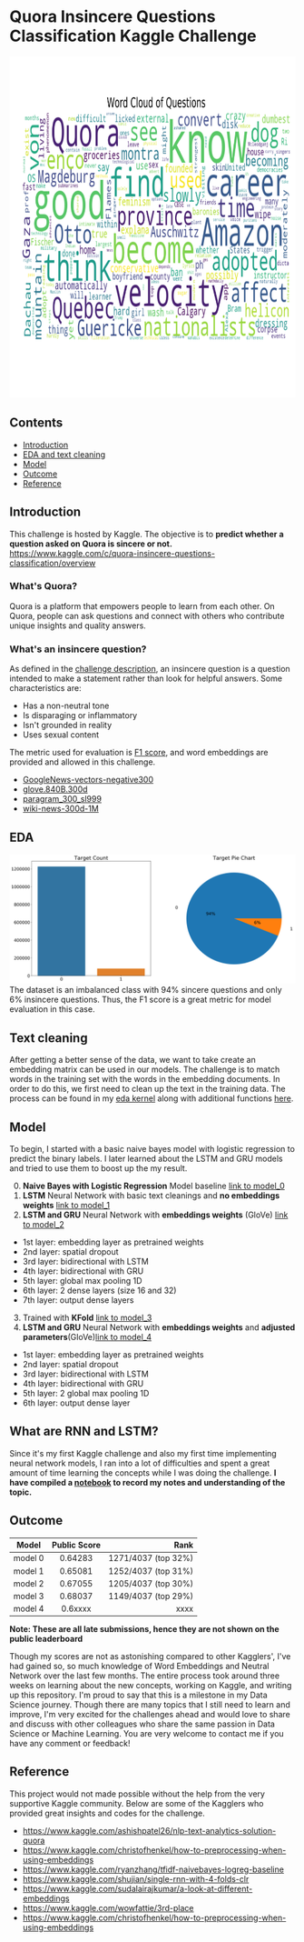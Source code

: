 # Quora Insincere Questions Classification Kaggle Challenge

<img src="https://github.com/kammybdeng/quora-insincere-question/blob/master/img/quora_wordcloud.png" width="800" height="600" />

## Contents
- [Introduction](#Introduction)
- [EDA and text cleaning](#EDA)
- [Model](#Model)
- [Outcome](#Outcome)
- [Reference](#Reference)


## Introduction

This challenge is hosted by Kaggle. The objective is to **predict whether a question asked on Quora is sincere or not.**
https://www.kaggle.com/c/quora-insincere-questions-classification/overview

### What's Quora?
Quora is a platform that empowers people to learn from each other. On Quora, people can ask questions and connect with others who contribute unique insights and quality answers.

### What's an insincere question?
As defined in the [challenge description](https://www.kaggle.com/c/quora-insincere-questions-classification/data), an insincere question is a question intended to make a statement rather than look for helpful answers. Some characteristics are:

- Has a non-neutral tone
- Is disparaging or inflammatory
- Isn't grounded in reality
- Uses sexual content

The metric used for evaluation is [F1 score](https://en.wikipedia.org/wiki/F1_score), and word embeddings are provided and allowed in this challenge.
- [GoogleNews-vectors-negative300](https://code.google.com/archive/p/word2vec/)
- [glove.840B.300d](https://nlp.stanford.edu/projects/glove/)
- [paragram_300_sl999](https://cogcomp.org/page/resource_view/106)
- [wiki-news-300d-1M](https://fasttext.cc/docs/en/english-vectors.html)

## EDA

![EDA](https://github.com/kammybdeng/quora-insincere-question/blob/master/img/targetcount.png)
The dataset is an imbalanced class with 94% sincere questions and only 6% insincere questions. Thus, the F1 score is a great metric for model evaluation in this case.


## Text cleaning
After getting a better sense of the data, we want to take create an embedding matrix can be used in our models. The challenge is to match words in the training set with the words in the embedding documents. In order to do this, we first need to clean up the text in the training data. The process can be found in my [eda kernel](https://github.com/kammybdeng/quora-insincere-question/blob/master/model/quora-insincere-eda-preprocessing.ipynb) along with additional functions [here](xxx).



## Model
To begin, I started with a basic naive bayes model with logistic regression to predict the binary labels. I later learned about the LSTM and GRU models and tried to use them to boost up the my result.

  0. **Naive Bayes with Logistic Regression** Model baseline [link to model_0](https://github.com/kammybdeng/quora-insincere-question/blob/master/model/model_0.ipynb)
  1. **LSTM** Neural Network with basic text cleanings and **no embeddings weights** [link to model_1](https://github.com/kammybdeng/quora-insincere-question/blob/master/model/model_1.ipynb)
  2. **LSTM and GRU** Neural Network with **embeddings weights** (GloVe) [link to model_2](https://github.com/kammybdeng/quora-insincere-question/blob/master/model/model_2.ipynb)
  - 1st layer: embedding layer as pretrained weights
  - 2nd layer: spatial dropout
  - 3rd layer: bidirectional with LSTM
  - 4th layer: bidirectional with GRU
  - 5th layer: global max pooling 1D
  - 6th layer: 2 dense layers (size 16 and 32)
  - 7th layer: output dense layers
  3. Trained with **KFold** [link to model_3](https://github.com/kammybdeng/quora-insincere-question/blob/master/model/model_3.ipynb)
  4. **LSTM and GRU** Neural Network with **embeddings weights** and **adjusted parameters**(GloVe)[link to model_4](xxhttps://github.com/kammybdeng/quora-insincere-question/blob/master/model/model_4.ipynbx)
  - 1st layer: embedding layer as pretrained weights
  - 2nd layer: spatial dropout
  - 3rd layer: bidirectional with LSTM
  - 4th layer: bidirectional with GRU
  - 5th layer: 2 global max pooling 1D
  - 6th layer: output dense layer

## What are RNN and LSTM?

Since it's my first Kaggle challenge and also my first time implementing neural network models, I ran into a lot of difficulties and spent a great amount of time learning the concepts while I was doing the challenge. **I have compiled a [notebook](https://github.com/kammybdeng/quora-insincere-question/blob/master/nn_notes.md) to record my notes and understanding of the topic.**

## Outcome

| Model         | Public Score  | Rank  |
| ------------- |:-------------:| -----:|
| model 0       | 0.64283       | 1271/4037 (top 32%)  |
| model 1       | 0.65081       | 1252/4037 (top 31%)  |
| model 2       | 0.67055       | 1205/4037 (top 30%)  |
| model 3       | 0.68037       | 1149/4037 (top 29%)  |
| model 4       | 0.6xxxx       | xxxx  |

**Note: These are all late submissions, hence they are not shown on the public leaderboard**

Though my scores are not as astonishing compared to other Kagglers', I've had gained so, so much knowledge of Word Embeddings and Neutral Network over the last few months. The entire process took around three weeks on learning about the new concepts, working on Kaggle, and writing up this repository. I'm proud to say that this is a milestone in my Data Science journey. Though there are many topics that I still need to learn and improve, I'm very excited for the challenges ahead and would love to share and discuss with other colleagues who share the same passion in Data Science or Machine Learning. You are very welcome to contact me if you have any comment or feedback!

## Reference

This project would not made possible without the help from the very supportive Kaggle community. Below are some of the Kagglers who provided great insights and codes for the challenge.

- https://www.kaggle.com/ashishpatel26/nlp-text-analytics-solution-quora
- https://www.kaggle.com/christofhenkel/how-to-preprocessing-when-using-embeddings
- https://www.kaggle.com/ryanzhang/tfidf-naivebayes-logreg-baseline
- https://www.kaggle.com/shujian/single-rnn-with-4-folds-clr
- https://www.kaggle.com/sudalairajkumar/a-look-at-different-embeddings
- https://www.kaggle.com/wowfattie/3rd-place
- https://www.kaggle.com/christofhenkel/how-to-preprocessing-when-using-embeddings
